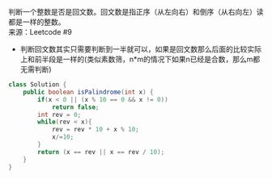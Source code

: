 判断一个整数是否是回文数。回文数是指正序（从左向右）和倒序（从右向左）读都是一样的整数。  
来源：Leetcode #9  
- 判断回文数其实只需要判断到一半就可以，如果是回文数那么后面的比较实际上和前半段是一样的(类似素数筛，n*m的情况下如果n已经是合数，那么m都无需判断)  
```java
class Solution {
    public boolean isPalindrome(int x) {
        if(x < 0 || (x % 10 == 0 && x != 0))    
            return false;
        int rev = 0;
        while(rev < x){
            rev = rev * 10 + x % 10;
            x/=10;
        }
        return (x == rev || x == rev / 10);
    }
}
```
